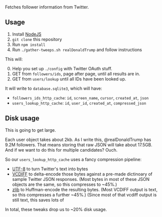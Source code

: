 Fetches follower information from Twitter.

## Usage

1. Install [NodeJS](https://nodejs.org)
2. `git clone` this repository
3. Run `npm install`
4. Run `./gather-tweeps.sh realDonaldTrump` and follow instructions

This will:

0. Help you set up `./config` with Twitter OAuth stuff.
1. GET from `followers/ids`, page after page, until all results are in.
2. GET from `users/lookup` until all IDs have been looked up.

It will write to `database.sqlite3`, which will have:

* `followers_ids_http_cache`: `id`, `screen_name`, `cursor`, `created_at`, `json`
* `users_lookup_http_cache`: `id`, `user_id`, `created_at`, `compressed_json`

## Disk usage

This is going to get large.

Each user object takes about 2kb. As I write this, @realDonaldTrump has 9.2M
followers. That means storing that raw JSON will take about 17.5GB. And if we
want to do this for multiple candidates? Ouch.

So our `users_lookup_http_cache` uses a fancy compression pipeline:

* [UTF-8](https://en.wikipedia.org/wiki/UTF-8) to turn Twitter's text into bytes
* [VCDIFF](https://en.wikipedia.org/wiki/VCDIFF) to delta-encode those bytes
  against a pre-made dictinoary of sample Twitter JSON responses. (Most bytes in
  most of these JSON objects are the same, so this compresses to ~45%.)
* [zlib](https://en.wikipedia.org/wiki/Zlib) to Huffman-encode the resulting
  bytes. (Most VCDIFF output is text, so this compresses a further ~45%.) (Since most of that vcdiff output is still text, this saves lots of

In total, these tweaks drop us to ~20% disk usage.
